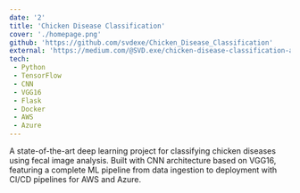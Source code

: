 ```yaml
---
date: '2'
title: 'Chicken Disease Classification'
cover: './homepage.png'
github: 'https://github.com/svdexe/Chicken_Disease_Classification'
external: 'https://medium.com/@SVD.exe/chicken-disease-classification-a-deep-learning-approach-to-poultry-health-32d17b8033d7'
tech:
 - Python
 - TensorFlow
 - CNN
 - VGG16
 - Flask
 - Docker
 - AWS
 - Azure
---
```


A state-of-the-art deep learning project for classifying chicken diseases using fecal image analysis. Built with CNN architecture based on VGG16, featuring a complete ML pipeline from data ingestion to deployment with CI/CD pipelines for AWS and Azure.